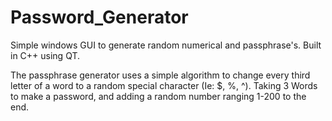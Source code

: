 # Password_Generator
Simple windows GUI to generate random numerical and passphrase's. Built in C++ using QT.

The passphrase generator uses a simple algorithm to change every third letter of a word to a random special character (Ie: $, %, ^). Taking 3 Words to make a password, and adding a random number ranging 1-200 to the end.
